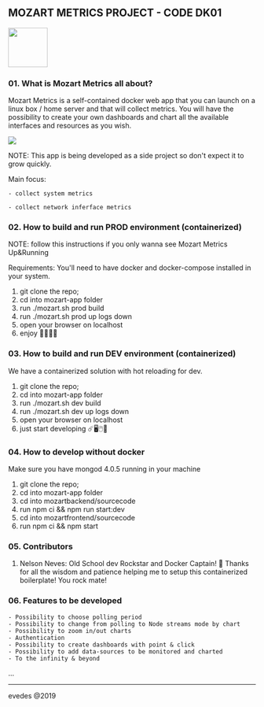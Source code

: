 ## MOZART METRICS PROJECT - CODE DK01

<img src='https://res.cloudinary.com/evedes/image/upload/v1553191066/mozart-app/mozart-logo.png' height="80px"/>

### 01. What is Mozart Metrics all about?

  Mozart Metrics is a self-contained docker web app that you can launch on a linux box / home server and that will collect metrics.
  You will have the possibility to create your own dashboards and chart all the available interfaces and resources as you wish.

<img src='https://res.cloudinary.com/evedes/image/upload/v1553458721/mozart-app/Screen_Shot_2019-03-24_at_20.17.38.png' />

  NOTE: This app is being developed as a side project so don't expect it to grow quickly.

  Main focus: 
    
    - collect system metrics

    - collect network inferface metrics

### 02. How to build and run PROD environment (containerized)

NOTE: follow this instructions if you only wanna see Mozart Metrics Up&Running

Requirements: You'll need to have docker and docker-compose installed in your system.

1. git clone the repo;
2. cd into mozart-app folder
3. run ./mozart.sh prod build
4. run ./mozart.sh prod up logs down
5. open your browser on localhost
6. enjoy 🚀🎸🤘🍾

### 03. How to build and run DEV environment (containerized)

We have a containerized solution with hot reloading for dev.

1. git clone the repo;
2. cd into mozart-app folder
3. run ./mozart.sh dev build
4. run ./mozart.sh dev up logs down
5. open your browser on localhost
6. just start developing ☄️🖥️🖱️🍭

### 04. How to develop without docker

Make sure you have mongod 4.0.5 running in your machine

1. git clone the repo;
2. cd into mozart-app folder
3. cd into mozartbackend/sourcecode
4. run npm ci && npm run start:dev
5. cd into mozartfrontend/sourcecode
6. run npm ci && npm start

### 05. Contributors

  01. Nelson Neves: Old School dev Rockstar and Docker Captain! 🤘 Thanks for all the wisdom and patience helping me to setup this containerized boilerplate! You rock mate!

### 06. Features to be developed

    - Possibility to choose polling period
    - Possibility to change from polling to Node streams mode by chart
    - Possibility to zoom in/out charts
    - Authentication
    - Possibility to create dashboards with point & click
    - Possibility to add data-sources to be monitored and charted
    - To the infinity & beyond
...

--- 
evedes @2019
	